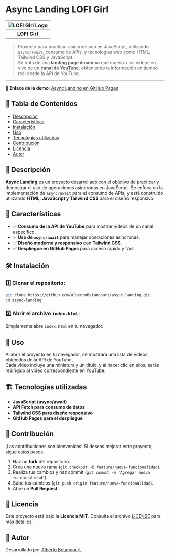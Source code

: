 # Async Landing LOFI Girl

| ![LOFI Girl Logo](https://lofigirlshop.com/cdn/shop/files/LG_logo_logo_text_black_150x.png?v=1719224520) |
|:--:|
| **LOFI Girl** |

> Proyecto para practicar asincronismo en JavaScript, utilizando `async/await`, consumo de APIs, y tecnologías web como HTML, Tailwind CSS y JavaScript.  
> Se trata de una **landing page dinámica** que muestra los videos en vivo de un **canal de YouTube**, obteniendo la información en tiempo real desde la API de YouTube.

---

🚀 **Enlace de la demo**: [Async Landing en GitHub Pages](#)

## 📌 Tabla de Contenidos

- [Descripción](#descripción)
- [Características](#características)
- [Instalación](#instalación)
- [Uso](#uso)
- [Tecnologías utilizadas](#tecnologías-utilizadas)
- [Contribución](#contribución)
- [Licencia](#licencia)
- [Autor](#autor)

## 📖 Descripción

**Async Landing** es un proyecto desarrollado con el objetivo de practicar y demostrar el uso de operaciones asíncronas en JavaScript. Se enfoca en la implementación de `async/await` para el consumo de APIs, y está construido utilizando **HTML, JavaScript y Tailwind CSS** para el diseño responsivo.

## 🚀 Características

- ✅ **Consumo de la API de YouTube** para mostrar videos de un canal específico.
- ✅ **Uso de `async/await`** para manejar operaciones asíncronas.
- ✅ **Diseño moderno y responsivo** con **Tailwind CSS**.
- ✅ **Despliegue en GitHub Pages** para acceso rápido y fácil.

## 🛠 Instalación

### 1️⃣ Clonar el repositorio:

```bash
git clone https://github.com/albertoBetancourt/async-landing.git
cd async-landing
```

### 2️⃣ Abrir el archivo `index.html`:

Simplemente abre `index.html` en tu navegador.

## 🎯 Uso

Al abrir el proyecto en tu navegador, se mostrará una lista de videos obtenidos de la API de YouTube.  
Cada video incluye una miniatura y un título, y al hacer clic en ellos, serás redirigido al video correspondiente en YouTube.

## 🏗 Tecnologías utilizadas

- **JavaScript (async/await)**
- **API Fetch para consumo de datos**
- **Tailwind CSS para diseño responsivo**
- **GitHub Pages para el despliegue**

## 🤝 Contribución

¡Las contribuciones son bienvenidas! Si deseas mejorar este proyecto, sigue estos pasos:

1. Haz un **fork** del repositorio.
2. Crea una nueva rama (`git checkout -b feature/nueva-funcionalidad`).
3. Realiza tus cambios y haz commit (`git commit -m 'Agregar nueva funcionalidad'`).
4. Sube tus cambios (`git push origin feature/nueva-funcionalidad`).
5. Abre un **Pull Request**.

## 📜 Licencia

Este proyecto está bajo la **Licencia MIT**. Consulta el archivo [LICENSE](LICENSE) para más detalles.

## 👤 Autor

Desarrollado por [Alberto Betancourt](https://github.com/albertoBetancourt).




